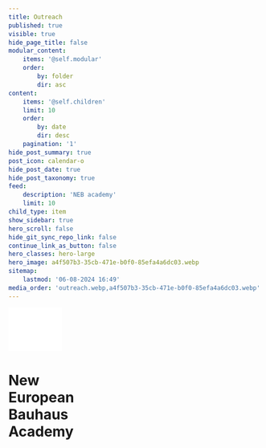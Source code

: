 ```yaml
---
title: Outreach
published: true
visible: true
hide_page_title: false
modular_content:
    items: '@self.modular'
    order:
        by: folder
        dir: asc
content:
    items: '@self.children'
    limit: 10
    order:
        by: date
        dir: desc
    pagination: '1'
hide_post_summary: true
post_icon: calendar-o
hide_post_date: true
hide_post_taxonomy: true
feed:
    description: 'NEB academy'
    limit: 10
child_type: item
show_sidebar: true
hero_scroll: false
hide_git_sync_repo_link: false
continue_link_as_button: false
hero_classes: hero-large
hero_image: a4f507b3-35cb-471e-b0f0-85efa4a6dc03.webp
sitemap:
    lastmod: '06-08-2024 16:49'
media_order: 'outreach.webp,a4f507b3-35cb-471e-b0f0-85efa4a6dc03.webp'
---
```


![NEBA_LOGO_S_WHITE](NEBA_LOGO_S_WHITE.svg "NEBA_LOGO_S_WHITE")<br />
# New<br /> European<br /> Bauhaus<br /> Academy<br />